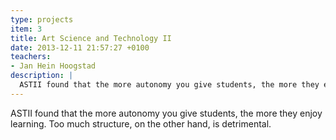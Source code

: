 ```yaml
---
type: projects
item: 3
title: Art Science and Technology II
date: 2013-12-11 21:57:27 +0100
teachers: 
- Jan Hein Hoogstad
description: | 
  ASTII found that the more autonomy you give students, the more they enjoy learning. Too much structure, on the other hand, is detrimental.
---
```

ASTII found that the more autonomy you give students, the more they enjoy learning. Too much structure, on the other hand, is detrimental.